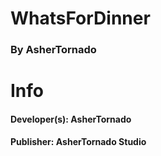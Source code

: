 # WhatsForDinner 
### By AsherTornado

# Info
#### Developer(s): AsherTornado
#### Publisher: AsherTornado Studio